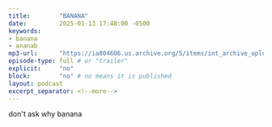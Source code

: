 ```yaml
---
title:        "BANANA"
date:         2025-01-13 17:48:00 -0500
keywords:
- banana
- ananab
mp3-url:      "https://ia804606.us.archive.org/5/items/int_archive_upload/int.mp4"
episode-type: full # or "trailer"
explicit:     "no"
block:        "no" # no means it is published
layout: podcast
excerpt_separator: <!--more-->
---
```

<!--more-->

don't ask why banana